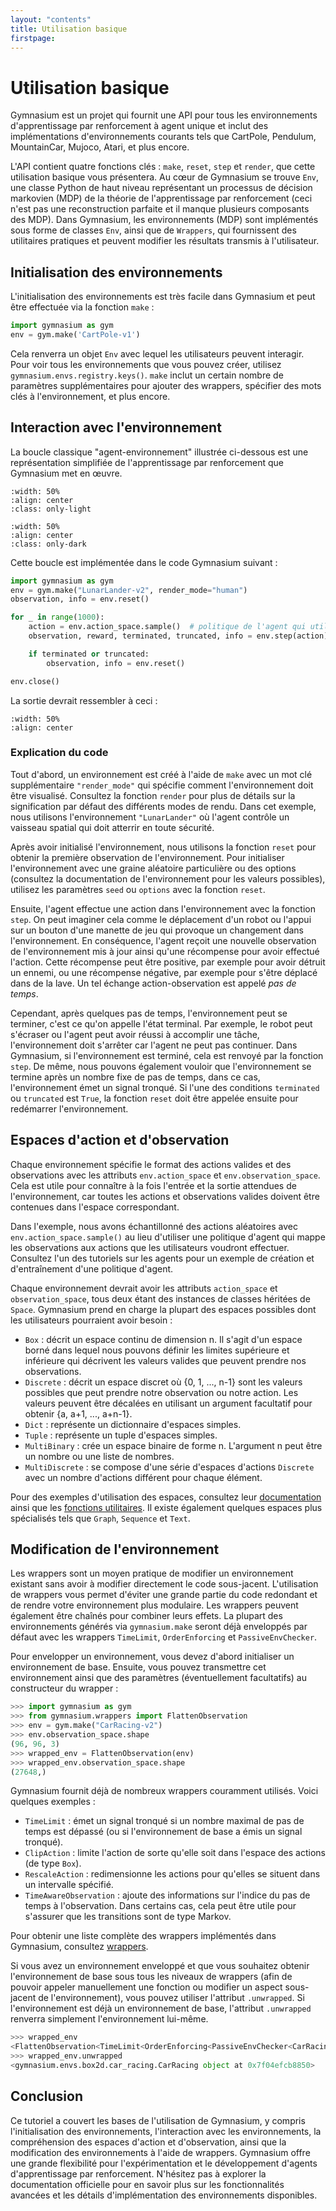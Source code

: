 ```yaml
---
layout: "contents"
title: Utilisation basique
firstpage:
---
```


# Utilisation basique

Gymnasium est un projet qui fournit une API pour tous les environnements d'apprentissage par renforcement à agent unique et inclut des implémentations d'environnements courants tels que CartPole, Pendulum, MountainCar, Mujoco, Atari, et plus encore.

L'API contient quatre fonctions clés : ``make``, ``reset``, ``step`` et ``render``, que cette utilisation basique vous présentera. Au cœur de Gymnasium se trouve ``Env``, une classe Python de haut niveau représentant un processus de décision markovien (MDP) de la théorie de l'apprentissage par renforcement (ceci n'est pas une reconstruction parfaite et il manque plusieurs composants des MDP). Dans Gymnasium, les environnements (MDP) sont implémentés sous forme de classes ``Env``, ainsi que de ``Wrappers``, qui fournissent des utilitaires pratiques et peuvent modifier les résultats transmis à l'utilisateur.

## Initialisation des environnements

L'initialisation des environnements est très facile dans Gymnasium et peut être effectuée via la fonction ``make`` :

```python
import gymnasium as gym
env = gym.make('CartPole-v1')
```

Cela renverra un objet ``Env`` avec lequel les utilisateurs peuvent interagir. Pour voir tous les environnements que vous pouvez créer, utilisez ``gymnasium.envs.registry.keys()``. ``make`` inclut un certain nombre de paramètres supplémentaires pour ajouter des wrappers, spécifier des mots clés à l'environnement, et plus encore.

## Interaction avec l'environnement

La boucle classique "agent-environnement" illustrée ci-dessous est une représentation simplifiée de l'apprentissage par renforcement que Gymnasium met en œuvre.

```{image} /_static/diagrams/AE_loop.png
:width: 50%
:align: center
:class: only-light
```

```{image} /_static/diagrams/AE_loop_dark.png
:width: 50%
:align: center
:class: only-dark
```

Cette boucle est implémentée dans le code Gymnasium suivant :

```python
import gymnasium as gym
env = gym.make("LunarLander-v2", render_mode="human")
observation, info = env.reset()

for _ in range(1000):
    action = env.action_space.sample()  # politique de l'agent qui utilise l'observation et l'information
    observation, reward, terminated, truncated, info = env.step(action)

    if terminated or truncated:
        observation, info = env.reset()

env.close()
```

La sortie devrait ressembler à ceci :

```{figure} https://user-images.githubusercontent.com/15806078/153222406-af5ce6f0-4696-4a24-a683-46ad4939170c.gif
:width: 50%
:align: center
```

### Explication du code

Tout d'abord, un environnement est créé à l'aide de ``make`` avec un mot clé supplémentaire ``"render_mode"`` qui spécifie comment l'environnement doit être visualisé. Consultez la fonction ``render`` pour plus de détails sur la signification par défaut des différents modes de rendu. Dans cet exemple, nous utilisons l'environnement ``"LunarLander"`` où l'agent contrôle un vaisseau spatial qui doit atterrir en toute sécurité.

Après avoir initialisé l'environnement, nous utilisons la fonction ``reset`` pour obtenir la première observation de l'environnement. Pour initialiser l'environnement avec une graine aléatoire particulière ou des options (consultez la documentation de l'environnement pour les valeurs possibles), utilisez les paramètres ``seed`` ou ``options`` avec la fonction ``reset``.

Ensuite, l'agent effectue une action dans l'environnement avec la fonction ``step``. On peut imaginer cela comme le déplacement d'un robot ou l'appui sur un bouton d'une manette de jeu qui provoque un changement dans l'environnement. En conséquence, l'agent reçoit une nouvelle observation de l'environnement mis à jour ainsi qu'une récompense pour avoir effectué l'action. Cette récompense peut être positive, par exemple pour avoir détruit un ennemi, ou une récompense négative, par exemple pour s'être déplacé dans de la lave. Un tel échange action-observation est appelé *pas de temps*.

Cependant, après quelques pas de temps, l'environnement peut se terminer, c'est ce qu'on appelle l'état terminal. Par exemple, le robot peut s'écraser ou l'agent peut avoir réussi à accomplir une tâche, l'environnement doit s'arrêter car l'agent ne peut pas continuer. Dans Gymnasium, si l'environnement est terminé, cela est renvoyé par la fonction ``step``. De même, nous pouvons également vouloir que l'environnement se termine après un nombre fixe de pas de temps, dans ce cas, l'environnement émet un signal tronqué. Si l'une des conditions ``terminated`` ou ``truncated`` est `True`, la fonction ``reset`` doit être appelée ensuite pour redémarrer l'environnement.

## Espaces d'action et d'observation

Chaque environnement spécifie le format des actions valides et des observations avec les attributs ``env.action_space`` et ``env.observation_space``. Cela est utile pour connaître à la fois l'entrée et la sortie attendues de l'environnement, car toutes les actions et observations valides doivent être contenues dans l'espace correspondant.

Dans l'exemple, nous avons échantillonné des actions aléatoires avec ``env.action_space.sample()`` au lieu d'utiliser une politique d'agent qui mappe les observations aux actions que les utilisateurs voudront effectuer. Consultez l'un des tutoriels sur les agents pour un exemple de création et d'entraînement d'une politique d'agent.

Chaque environnement devrait avoir les attributs ``action_space`` et ``observation_space``, tous deux étant des instances de classes héritées de ``Space``. Gymnasium prend en charge la plupart des espaces possibles dont les utilisateurs pourraient avoir besoin :

- ``Box`` : décrit un espace continu de dimension n. Il s'agit d'un espace borné dans lequel nous pouvons définir les limites supérieure et inférieure qui décrivent les valeurs valides que peuvent prendre nos observations.
- ``Discrete`` : décrit un espace discret où {0, 1, ..., n-1} sont les valeurs possibles que peut prendre notre observation ou notre action. Les valeurs peuvent être décalées en utilisant un argument facultatif pour obtenir {a, a+1, ..., a+n-1}.
- ``Dict`` : représente un dictionnaire d'espaces simples.
- ``Tuple`` : représente un tuple d'espaces simples.
- ``MultiBinary`` : crée un espace binaire de forme n. L'argument n peut être un nombre ou une liste de nombres.
- ``MultiDiscrete`` : se compose d'une série d'espaces d'actions ``Discrete`` avec un nombre d'actions différent pour chaque élément.

Pour des exemples d'utilisation des espaces, consultez leur [documentation](/api/spaces) ainsi que les [fonctions utilitaires](/api/spaces/utils). Il existe également quelques espaces plus spécialisés tels que ``Graph``, ``Sequence`` et ``Text``.

## Modification de l'environnement

Les wrappers sont un moyen pratique de modifier un environnement existant sans avoir à modifier directement le code sous-jacent. L'utilisation de wrappers vous permet d'éviter une grande partie du code redondant et de rendre votre environnement plus modulaire. Les wrappers peuvent également être chaînés pour combiner leurs effets. La plupart des environnements générés via ``gymnasium.make`` seront déjà enveloppés par défaut avec les wrappers ``TimeLimit``, ``OrderEnforcing`` et ``PassiveEnvChecker``.

Pour envelopper un environnement, vous devez d'abord initialiser un environnement de base. Ensuite, vous pouvez transmettre cet environnement ainsi que des paramètres (éventuellement facultatifs) au constructeur du wrapper :

```python
>>> import gymnasium as gym
>>> from gymnasium.wrappers import FlattenObservation
>>> env = gym.make("CarRacing-v2")
>>> env.observation_space.shape
(96, 96, 3)
>>> wrapped_env = FlattenObservation(env)
>>> wrapped_env.observation_space.shape
(27648,)

```

Gymnasium fournit déjà de nombreux wrappers couramment utilisés. Voici quelques exemples :

- `TimeLimit` : émet un signal tronqué si un nombre maximal de pas de temps est dépassé (ou si l'environnement de base a émis un signal tronqué).
- `ClipAction` : limite l'action de sorte qu'elle soit dans l'espace des actions (de type ``Box``).
- `RescaleAction` : redimensionne les actions pour qu'elles se situent dans un intervalle spécifié.
- `TimeAwareObservation` : ajoute des informations sur l'indice du pas de temps à l'observation. Dans certains cas, cela peut être utile pour s'assurer que les transitions sont de type Markov.

Pour obtenir une liste complète des wrappers implémentés dans Gymnasium, consultez [wrappers](/api/wrappers).

Si vous avez un environnement enveloppé et que vous souhaitez obtenir l'environnement de base sous tous les niveaux de wrappers (afin de pouvoir appeler manuellement une fonction ou modifier un aspect sous-jacent de l'environnement), vous pouvez utiliser l'attribut `.unwrapped`. Si l'environnement est déjà un environnement de base, l'attribut `.unwrapped` renverra simplement l'environnement lui-même.

```python
>>> wrapped_env
<FlattenObservation<TimeLimit<OrderEnforcing<PassiveEnvChecker<CarRacing<CarRacing-v2>>>>>>
>>> wrapped_env.unwrapped
<gymnasium.envs.box2d.car_racing.CarRacing object at 0x7f04efcb8850>

```

## Conclusion

Ce tutoriel a couvert les bases de l'utilisation de Gymnasium, y compris l'initialisation des environnements, l'interaction avec les environnements, la compréhension des espaces d'action et d'observation, ainsi que la modification des environnements à l'aide de wrappers. Gymnasium offre une grande flexibilité pour l'expérimentation et le développement d'agents d'apprentissage par renforcement. N'hésitez pas à explorer la documentation officielle pour en savoir plus sur les fonctionnalités avancées et les détails d'implémentation des environnements disponibles.